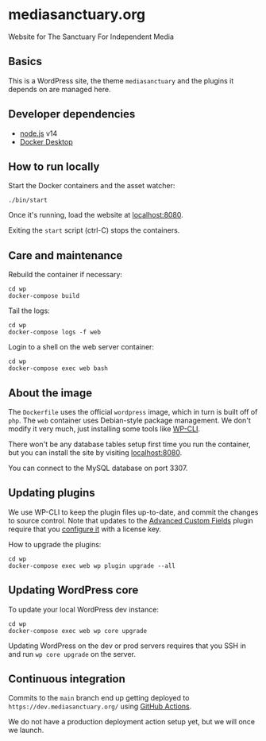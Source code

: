 # mediasanctuary.org

Website for The Sanctuary For Independent Media

## Basics

This is a WordPress site, the theme `mediasanctuary` and the plugins it depends on are managed here.

## Developer dependencies

* [node.js](https://nodejs.org/) v14
* [Docker Desktop](https://www.docker.com/products/docker-desktop)

## How to run locally

Start the Docker containers and the asset watcher:

```
./bin/start
```

Once it's running, load the website at [localhost:8080](http://localhost:8080/).

Exiting the `start` script (ctrl-C) stops the containers.

## Care and maintenance

Rebuild the container if necessary:

```
cd wp
docker-compose build
```

Tail the logs:

```
cd wp
docker-compose logs -f web
```

Login to a shell on the web server container:

```
cd wp
docker-compose exec web bash
```

## About the image

The `Dockerfile` uses the official `wordpress` image, which in turn is built off of `php`. The `web` container uses Debian-style package management. We don't modify it very much, just installing some tools like [WP-CLI](https://wp-cli.org/).

There won't be any database tables setup first time you run the container, but you can install the site by visiting [localhost:8080](http://localhost:8080/).

You can connect to the MySQL database on port 3307.

## Updating plugins

We use WP-CLI to keep the plugin files up-to-date, and commit the changes to source control. Note that updates to the [Advanced Custom Fields](https://www.advancedcustomfields.com/) plugin require that you [configure it](http://localhost:8080/wp-admin/edit.php?post_type=acf-field-group&page=acf-settings-updates) with a license key.

How to upgrade the plugins:

```
cd wp
docker-compose exec web wp plugin upgrade --all
```

## Updating WordPress core

To update your local WordPress dev instance:

```
cd wp
docker-compose exec web wp core upgrade
```

Updating WordPress on the dev or prod servers requires that you SSH in and run `wp core upgrade` on the server.

## Continuous integration

Commits to the `main` branch end up getting deployed to `https://dev.mediasanctuary.org/` using [GitHub Actions](https://github.com/mediasanctuary/mediasanctuary.org/actions).

We do not have a production deployment action setup yet, but we will once we launch.
